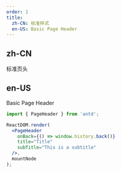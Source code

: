 ```yaml
---
order: 1
title:
  zh-CN: 标准样式
  en-US: Basic Page Header
---
```


## zh-CN

标准页头

## en-US

Basic Page Header

```jsx
import { PageHeader } from 'antd';

ReactDOM.render(
  <PageHeader
    onBack={() => window.history.back()}
    title="Title"
    subTitle="This is a subtitle"
  />,
  mountNode
);

```

<style>
.code-box-demo .ant-page-header {
  border: 1px solid rgb(235, 237, 240);
}
<style>
